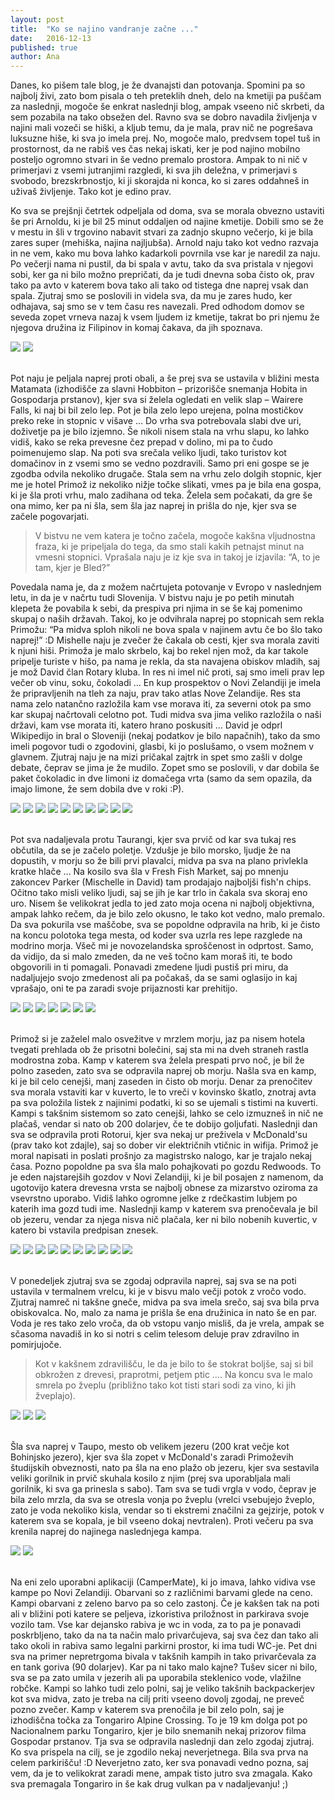 ```yaml
---
layout: post
title:  "Ko se najino vandranje začne ..."
date:   2016-12-13
published: true
author: Ana
---
```


<p class="intro"><span class="dropcap">D</span>anes, ko pišem tale blog, je že dvanajsti dan potovanja. Spomini pa so najbolj živi, zato bom pisala o teh preteklih dneh, delo na kmetiji pa puščam za naslednji, mogoče še enkrat naslednji blog, ampak vseeno nič skrbeti, da sem pozabila na tako obsežen del. Ravno sva se dobro navadila življenja v najini mali vozeči se hiški, a kljub temu, da je mala, prav nič ne pogrešava luksuzne hiše, ki sva jo imela prej. No, mogoče malo, predvsem topel tuš in prostornost, da ne rabiš ves čas nekaj iskati, ker je pod najino mobilno posteljo ogromno stvari in še vedno premalo prostora. Ampak to ni nič v primerjavi z vsemi jutranjimi razgledi, ki sva jih deležna, v primerjavi s svobodo, brezskrbnostjo, ki ji skorajda ni konca, ko si zares oddahneš in uživaš življenje. Tako kot je edino prav.</p>

Ko sva se prejšnji četrtek odpeljala od doma, sva se morala obvezno ustaviti še pri Arnoldu, ki je bil 25 minut oddaljen od najine kmetije. Dobili smo se že v mestu in šli v trgovino nabavit stvari za zadnjo skupno večerjo, ki je bila zares super (mehiška, najina najljubša). Arnold naju tako kot vedno razvaja in ne vem, kako mu bova lahko kadarkoli povrnila vse kar je naredil za naju. Po večerji nama ni pustil, da bi spala v avtu, tako da sva pristala v njegovi sobi, ker ga ni bilo možno prepričati, da je tudi dnevna soba čisto ok, prav tako pa avto v katerem bova tako ali tako od tistega dne naprej vsak dan spala. Zjutraj smo se poslovili in videla sva, da mu je zares hudo, ker odhajava, saj smo se v tem času res navezali. Pred odhodom domov se seveda zopet vrneva nazaj k vsem ljudem iz kmetije, takrat bo pri njemu že njegova družina iz Filipinov in komaj čakava, da jih spoznava.

<div class="photoset-grid" data-layout="2">
    <img src="/assets/images/08trip1/000.jpg" data-title="Skupinska slika s filipinskim prijateljem Arnoldom med večerjo." data-lightbox="gr1">
    <img src="/assets/images/08trip1/00.jpg" data-title="Tacosi, mljask." data-lightbox="gr1">
</div><br/>


Pot naju je peljala naprej proti obali, a še prej sva se ustavila v bližini mesta Matamata (izhodišče za slavni Hobbiton – prizorišče snemanja Hobita in Gospodarja prstanov), kjer sva si želela ogledati en velik slap – Wairere Falls, ki naj bi bil zelo lep. Pot je bila zelo lepo urejena, polna mostičkov preko reke in stopnic v višave … Do vrha sva potrebovala slabi dve uri, doživetje pa je bilo izjemno. Še nikoli nisem stala na vrhu slapu, ko lahko vidiš, kako se reka prevesne čez prepad v dolino, mi pa to čudo poimenujemo slap. Na poti sva srečala veliko ljudi, tako turistov kot domačinov in z vsemi smo se vedno pozdravili. Samo pri eni gospe se je zgodba odvila nekoliko drugače. Stala sem na vrhu zelo dolgih stopnic, kjer me je hotel Primož iz nekoliko nižje točke slikati, vmes pa je bila ena gospa, ki je šla proti vrhu, malo zadihana od teka. Želela sem počakati, da gre še ona mimo, ker pa ni šla, sem šla jaz naprej in prišla do nje, kjer sva se začele pogovarjati. 

<blockquote>V bistvu ne vem katera je točno začela, mogoče kakšna vljudnostna fraza, ki je pripeljala do tega, da smo stali kakih petnajst minut na vmesni stopnici. Vprašala naju je iz kje sva in takoj je izjavila: “A, to je tam, kjer je Bled?”</blockquote> 

 Povedala nama je, da z možem načrtujeta potovanje v Evropo v naslednjem letu, in da je v načrtu tudi Slovenija. V bistvu naju je po petih minutah klepeta že povabila k sebi, da prespiva pri njima in se še kaj pomenimo skupaj o naših državah. Takoj, ko je odvihrala naprej po stopnicah sem rekla Primožu: “Pa midva sploh nikoli ne bova spala v najinem avtu če bo šlo tako naprej!” :D Mishelle naju je zvečer že čakala ob cesti, kjer sva morala zaviti k njuni hiši. Primoža je malo skrbelo, kaj bo rekel njen mož, da kar takole pripelje turiste v hišo, pa nama je rekla, da sta navajena obiskov mladih, saj je mož David član Rotary kluba. In res ni imel nič proti, saj smo imeli prav lep večer ob vinu, soku, čokoladi … En kup prospektov o Novi Zelandiji je imela že pripravljenih na tleh za naju, prav tako atlas Nove Zelandije. Res sta nama zelo natančno razložila kam vse morava iti, za severni otok pa smo kar skupaj načrtovali celotno pot. Tudi midva sva jima veliko razložila o naši državi, kam vse morata iti, katero hrano poskusiti … David je odprl Wikipedijo in bral o Sloveniji (nekaj podatkov je bilo napačnih), tako da smo imeli pogovor tudi o zgodovini, glasbi, ki jo poslušamo, o vsem možnem v glavnem. Zjutraj naju je na mizi pričakal zajtrk in spet smo zašli v dolge debate, čeprav se jima je že mudilo. Zopet smo se poslovili, v dar dobila še paket čokoladic in dve limoni iz domačega vrta (samo da sem opazila, da imajo limone, že sem dobila dve v roki :P). 

<div class="photoset-grid" data-layout="3232">
    <img src="/assets/images/08trip1/01.JPG" data-title="Mostiček na poti, ko sva se povzpela do slapu Wairere." data-lightbox="gr1">
    <img src="/assets/images/08trip1/02.JPG" data-title="Wairere Falls v ozadju (visok 153 m)." data-lightbox="gr1">
    <img src="/assets/images/08trip1/03.jpg" data-title="Povzpela sva se še višje in prišla do toka mirne reke, ki se je kmalu vrgla v prepad." data-lightbox="gr1">
    <img src="/assets/images/08trip1/04.jpg" data-title="Reka tik pred padcem." data-lightbox="gr1">
    <img src="/assets/images/08trip1/05.JPG" data-title="<3" data-lightbox="gr1">
    <img src="/assets/images/08trip1/06.jpg" data-title="Primož se je malo poigraval z nepremočljivim GoProjem." data-lightbox="gr1">
    <img src="/assets/images/08trip1/07.jpg" data-title="Razgledna ploščad tik ob padcu slapu, kjer si težko ostal suh in z urejeno pričesko." data-lightbox="gr1">
    <img src="/assets/images/08trip1/08.jpg" data-title="Usodne stopnice ali kako sva spoznala Mischelle." data-lightbox="gr1">
    <img src="/assets/images/08trip1/10.JPG" data-title="McLaren Falls na poti na obalo. S svojim tokom oblikujejo lepe oblike skalovja." data-lightbox="gr1">
    <img src="/assets/images/08trip1/11.JPG" data-title="Luknja v skali." data-lightbox="gr1">
</div><br/>

Pot sva nadaljevala protu Taurangi, kjer sva prvič od kar sva tukaj res občutila, da se je začelo poletje. Vzdušje je bilo morsko, ljudje že na dopustih, v morju so že bili prvi plavalci, midva pa sva na plano privlekla kratke hlače … Na kosilo sva šla v Fresh Fish Market, saj po mnenju zakoncev Parker (Mischelle in David) tam prodajajo najboljši fish'n chips. Očitno tako misli veliko ljudi, saj se jih je kar trlo in čakala sva skoraj eno uro. Nisem še velikokrat jedla to jed zato moja ocena ni najbolj objektivna, ampak lahko rečem, da je bilo zelo okusno, le tako kot vedno, malo premalo. Da sva pokurila vse maščobe, sva se popoldne odpravila na hrib, ki je čisto na koncu polotoka tega mesta, od koder sva uzrla res lepe razglede na modrino morja. Všeč  mi je novozelandska sproščenost in odprtost. Samo, da vidijo, da si malo zmeden, da ne veš točno kam moraš iti, te bodo obgovorili in ti pomagali. Ponavadi zmedene ljudi pustiš pri miru, da nadaljujejo svojo zmedenost ali pa počakaš, da se sami oglasijo in kaj vprašajo, oni te pa zaradi svoje prijaznosti kar prehitijo. 

<div class="photoset-grid" data-layout="232">
    <img src="/assets/images/08trip1/15.jpg" data-title="Fish & chips iz Fresh Fish Marketa." data-lightbox="gr1">
    <img src="/assets/images/08trip1/16.jpg" data-title="Ovčke in pogled na obalo v Taurangi." data-lightbox="gr1">
    <img src="/assets/images/08trip1/17.JPG" data-title="Pogled na del Taurange iz Mt Maunganui. " data-lightbox="gr1">
    <img src="/assets/images/08trip1/18.JPG" data-title="Ko se um in oči spočijejo ob modri barvi." data-lightbox="gr1">
    <img src="/assets/images/08trip1/19.JPG" data-title="" data-lightbox="gr1">
    <img src="/assets/images/08trip1/20.JPG" data-title="Pot navzdol ..." data-lightbox="gr1">
    <img src="/assets/images/08trip1/21.jpg" data-title="Stpnice na poti navzdol." data-lightbox="gr1">
</div><br/>

Primož si je zaželel malo osvežitve v mrzlem morju, jaz pa nisem hotela tvegati prehlada ob že prisotni bolečini, saj sta mi na dveh straneh rastla modrostna zoba. Kamp v katerem sva želela prespati prvo noč, je bil že polno zaseden, zato sva se odpravila naprej ob morju. Našla sva en kamp, ki je bil celo cenejši, manj zaseden in čisto ob morju. Denar za prenočitev sva morala vstaviti kar v kuverto, le to vreči v kovinsko škatlo, znotraj avta pa sva položila listek z najinimi podatki, ki so se ujemali s tistimi na kuverti. Kampi s takšnim sistemom so zato cenejši, lahko se celo izmuzneš in nič ne plačaš, vendar si nato ob 200 dolarjev, če te dobijo goljufati. Naslednji dan sva se odpravila proti Rotorui, kjer sva nekaj ur preživela v McDonald'su (prav tako kot zdajle), saj so dober vir električnih vtičnic in wifija. Primož je moral napisati in poslati prošnjo za magistrsko nalogo, kar je trajalo nekaj časa. Pozno popoldne pa sva šla malo pohajkovati po gozdu Redwoods. To je eden najstarejših gozdov v Novi Zelandiji, ki je bil posajen z namenom, da ugotovijo katera drevesna vrsta se najbolj obnese za mizarstvo oziroma za vsevrstno uporabo. Vidiš lahko ogromne jelke z rdečkastim lubjem po katerih ima gozd tudi ime. Naslednji kamp v katerem sva prenočevala je bil ob jezeru, vendar za njega nisva nič plačala, ker ni bilo nobenih kuvertic, v katero bi vstavila predpisan znesek. 

<div class="photoset-grid" data-layout="3232">
    <img src="/assets/images/08trip1/25.JPG" data-title="Primož na poti v vodo." data-lightbox="gr1">
    <img src="/assets/images/08trip1/26.JPG" data-title="Nato ga zalije velik val ..." data-lightbox="gr1">
    <img src="/assets/images/08trip1/27.JPG" data-title=";)" data-lightbox="gr1">
    <img src="/assets/images/08trip1/22.jpg" data-title="Pot do morja zraven najinega kampa." data-lightbox="gr1">
    <img src="/assets/images/08trip1/23.jpg" data-title="Obala, kjer sva prvič kampirala z najino Hondo." data-lightbox="gr1">
    <img src="/assets/images/08trip1/30.JPG" data-title="Redwoods in ogromna drevesa." data-lightbox="gr1">
    <img src="/assets/images/08trip1/31.jpg" data-title="" data-lightbox="gr1">
    <img src="/assets/images/08trip1/32.JPG" data-title="" data-lightbox="gr1">
    <img src="/assets/images/08trip1/33.jpg" data-title="Drugo kampiranje, tokrat ob jezeru." data-lightbox="gr1">
    <img src="/assets/images/08trip1/34.JPG" data-title="Naredila sva tudi adventni venček, da vsaj malo pričarava praznični duh. Kupila sva štiri barvne dišeče sveče in jih zvezala skupaj z vrvjo, nato pa okrog namestila nekaj zelenih vejic. Adventni venček je ves čas z nama, med sedežema, ko se voziva. Skušava ga čim večkrat prižgati, vendar nama večinoma vremenske razmere ne dopuščajo, da bi sveče gorele kaj več kot nekaj sekund (ker pihaaaa)." data-lightbox="gr1">
</div><br/>

V ponedeljek zjutraj sva se zgodaj odpravila naprej, saj sva se na poti ustavila v termalnem vrelcu, ki je v bisvu malo večji potok z vročo vodo.  Zjutraj namreč ni takšne gneče, midva pa sva imela srečo, saj sva bila prva obiskovalca. No, malo za nama je prišla še ena družinica in nato še en par. Voda je res tako zelo vroča, da ob vstopu vanjo misliš, da je vrela, ampak se sčasoma navadiš in ko si notri s celim telesom deluje prav zdravilno in pomirjujoče. 

<blockquote>Kot v kakšnem zdravilišču, le da je bilo to še stokrat boljše, saj si bil obkrožen z drevesi, praprotmi, petjem ptic …. Na koncu sva le malo smrela po žveplu (približno tako kot tisti stari sodi za vino, ki jih žveplajo).</blockquote> 

<div class="photoset-grid" data-layout="3">
    <img src="/assets/images/08trip1/36.JPG" data-title="Termalni vrelec v katerem sva se kopala ali drugače, vroča reka." data-lightbox="gr1">
    <img src="/assets/images/08trip1/37.jpg" data-title="" data-lightbox="gr1">
    <img src="/assets/images/08trip1/38.JPG" data-title="Ko sva odhajala, se je že nabralo nekaj več ljudi." data-lightbox="gr1">
</div><br/>

Šla sva naprej v Taupo, mesto ob velikem jezeru (200 krat večje kot Bohinjsko jezero), kjer sva šla zopet v McDonald's zaradi Primoževih študijskih obveznosti, nato pa šla na eno plažo ob jezeru, kjer sva sestavila veliki gorilnik in prvič skuhala kosilo z njim (prej sva uporabljala mali gorilnik, ki sva ga prinesla s sabo). Tam sva se tudi vrgla v vodo, čeprav je bila zelo mrzla, da sva se otresla vonja po žveplu (vrelci vsebujejo žveplo, zato je voda nekoliko kisla, vendar so ti ekstremi značilni za gejzirje, potok v katerem sva se kopala, je bil vseeno dokaj nevtralen). Proti večeru pa sva krenila naprej do najinega naslednjega kampa. 

<div class="photoset-grid" data-layout="2">
    <img src="/assets/images/08trip1/40.JPG" data-title="Primož pokaže svoje inženirske veščine ob sestavljanju gorilnika iz Warehousa (upava, da bo zdržal do konca najinega potovanja, saj kvaliteta ni bohvekj). xD" data-lightbox="gr1">
    <img src="/assets/images/08trip1/41.JPG" data-title="Jezero Taupo." data-lightbox="gr1">
</div><br/>

Na eni zelo uporabni aplikaciji (CamperMate), ki jo imava, lahko vidiva vse kampe po Novi Zelandiji. Obarvani so z različnimi barvami glede na ceno. Kampi obarvani z zeleno barvo pa so celo zastonj. Če je kakšen tak na poti ali v bližini poti katere se peljeva, izkoristiva priložnost in parkirava svoje vozilo tam. Vse kar dejansko rabiva je wc in voda, za to pa je ponavadi poskrbljeno, tako da na ta način malo privarčujeva, saj sva čez dan tako ali tako okoli in rabiva samo legalni parkirni prostor, ki ima tudi WC-je. Pet dni sva na primer nepretrgoma bivala v takšnih kampih in tako privarčevala za en tank goriva (90 dolarjev). Kar pa ni tako malo kajne? Tušev sicer ni bilo, sva se pa zato umila v jezerih ali pa uporabila steklenico vode, vlažilne robčke. Kampi so lahko tudi zelo polni, saj je veliko takšnih backpackerjev kot sva midva, zato je treba na cilj priti vseeno dovolj zgodaj, ne preveč pozno zvečer. Kamp v katerem sva prenočila je bil zelo poln, saj je izhodiščna točka za Tongariro Alpine Crossing. To je 19 km dolga pot po Nacionalnem parku Tongariro, kjer je bilo snemanih nekaj prizorov filma Gospodar prstanov. Tja sva se odpravila naslednji dan zelo zgodaj zjutraj. Ko sva prispela na cilj, se je zgodilo nekaj neverjetnega. Bila sva prva  na celem parkirišču! :D Neverjetno zato, ker sva ponavadi vedno pozna, saj vem, da je to velikokrat zaradi mene, ampak tisto jutro sva zmagala. Kako sva premagala Tongariro in še kak drug vulkan pa v nadaljevanju! ;)
